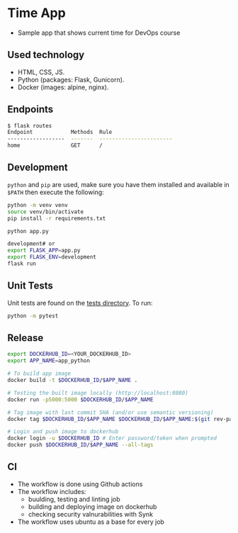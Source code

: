 # Time App

- Sample app that shows current time for DevOps course

## Used technology

- HTML, CSS, JS.
- Python (packages: Flask, Gunicorn).
- Docker (images: alpine, nginx).

## Endpoints

```bash
$ flask routes
Endpoint            Methods  Rule
------------------  -------  -----------------------
home                GET      /
```

## Development

`python` and `pip` are used, make sure you have them installed and available in `$PATH` then execute the following:

```bash
python -m venv venv
source venv/bin/activate
pip install -r requirements.txt

python app.py

development# or
export FLASK_APP=app.py
export FLASK_ENV=development
flask run
```

## Unit Tests

Unit tests are found on the [tests directory](./tests). To run:

```bash
python -m pytest
```

## Release

```bash
export DOCKERHUB_ID=<YOUR_DOCKERHUB_ID>
export APP_NAME=app_python

# To build app image
docker build -t $DOCKERHUB_ID/$APP_NAME .

# Testing the built image locally (http://localhost:8080)
docker run -p5000:5000 $DOCKERHUB_ID/$APP_NAME

# Tag image with last commit SHA (and/or use semantic versioning)
docker tag $DOCKERHUB_ID/$APP_NAME $DOCKERHUB_ID/$APP_NAME:$(git rev-parse --short HEAD)

# Login and push image to dockerhub
docker login -u $DOCKERHUB_ID # Enter password/token when prompted
docker push $DOCKERHUB_ID/$APP_NAME --all-tags
```

## CI

- The workflow is done using Github actions
- The workflow includes:
  - buulding, testing and linting job
  - building and deploying image on dockerhub
  - checking security valnurabilities with Synk
- The workflow uses ubuntu as a base for every job
